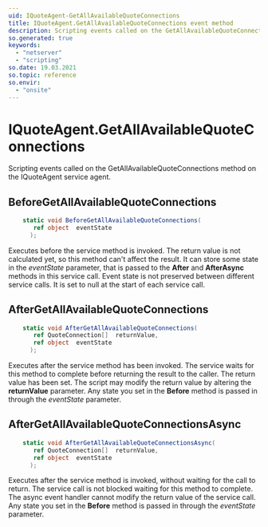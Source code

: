 ```yaml
---
uid: IQuoteAgent-GetAllAvailableQuoteConnections
title: IQuoteAgent.GetAllAvailableQuoteConnections event method
description: Scripting events called on the GetAllAvailableQuoteConnections method on the IQuoteAgent service agent.
so.generated: true
keywords:
  - "netserver"
  - "scripting"
so.date: 19.03.2021
so.topic: reference
so.envir:
  - "onsite"
---
```

# IQuoteAgent.GetAllAvailableQuoteConnections

Scripting events called on the <see cref='M:SuperOffice.CRM.Services.IQuoteAgent.GetAllAvailableQuoteConnections'>GetAllAvailableQuoteConnections</see> method on the <see cref='IQuoteAgent'>IQuoteAgent</see>  service agent.

## BeforeGetAllAvailableQuoteConnections
```cs
    static void BeforeGetAllAvailableQuoteConnections(
       ref object  eventState
      );
```
Executes before the service method is invoked.
The return value is not calculated yet, so this method can't affect the result.
It can store some state in the *eventState* parameter, that is passed to the **After** and **AfterAsync** methods in this service call.
Event state is not preserved between different service calls. It is set to null at the start of each service call.
## AfterGetAllAvailableQuoteConnections
```cs
    static void AfterGetAllAvailableQuoteConnections(
       ref QuoteConnection[]  returnValue,
       ref object  eventState
      );
```
Executes after the service method has been invoked. The service waits for this method to complete before returning the result to the caller.
The return value has been set. The script may modify the return value by altering the **returnValue** parameter.
Any state you set in the **Before** method is passed in through the *eventState* parameter.
## AfterGetAllAvailableQuoteConnectionsAsync
```cs
    static void AfterGetAllAvailableQuoteConnectionsAsync(
       ref QuoteConnection[]  returnValue,
       ref object  eventState
      );
```
Executes after the service method is invoked, without waiting for the call to return.
The service call is not blocked waiting for this method to complete.
The async event handler cannot modify the return value of the service call.
Any state you set in the **Before** method is passed in through the *eventState* parameter.

